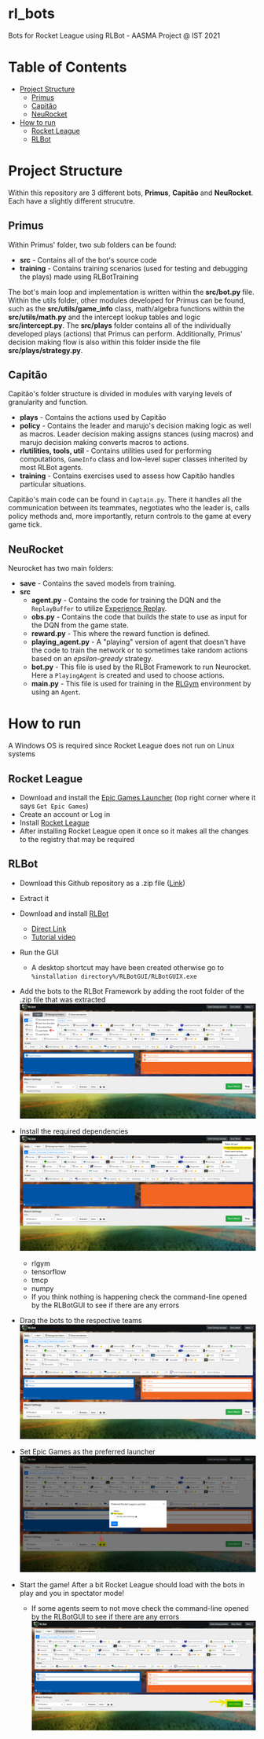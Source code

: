# rl_bots
Bots for Rocket League using RLBot - AASMA Project @ IST 2021

# Table of Contents
- [Project Structure](#project-structure)
  - [Primus](#primus)
  - [Capitão](#capitão)
  - [NeuRocket](#neurocket)
- [How to run](#how-to-run)
  - [Rocket League](#rocket-league)
  - [RLBot](#rlbot)

# Project Structure
Within this repository are 3 different bots, **Primus**, **Capitão** and **NeuRocket**. Each have a slightly different strucutre.

## Primus
Within Primus' folder, two sub folders can be found:
- **src** - Contains all of the bot's source code
- **training** - Contains training scenarios (used for testing and debugging the plays) made using RLBotTraining

The bot's main loop and implementation is written within the **src/bot.py** file. Within the utils folder, other modules developed for Primus can be found, such as the **src/utils/game_info** class, math/algebra functions within the **src/utils/math.py** and the intercept lookup tables and logic **src/intercept.py**.
The **src/plays** folder contains all of the individually developed plays (actions) that Primus can perform. Additionally, Primus' decision making flow is also within this folder inside the file **src/plays/strategy.py**. 

## Capitão
Capitão's folder structure is divided in modules with varying levels of granularity and function.
- **plays** - Contains the actions used by Capitão 
- **policy** - Contains the leader and marujo's decision making logic as well as macros. Leader decision making assigns stances (using macros) and marujo decision making converts macros to actions.
- **rlutilities, tools, util** - Contains utilities used for performing computations, `GameInfo` class and low-level super classes inherited by most RLBot agents.
- **training** - Contains exercises used to assess how Capitão handles particular situations.

Capitão's main code can be found in `Captain.py`. There it handles all the communication between its teammates, negotiates who the leader is, calls policy methods and, more importantly, return controls to the game at every game tick.

## NeuRocket
Neurocket has two main folders:
- **save** - Contains the saved models from training.
- **src**
  - **agent.py** - Contains the code for training the DQN and the `ReplayBuffer` to utilize [Experience Replay](https://arxiv.org/pdf/2007.06700.pdf).
  - **obs.py** - Contains the code that builds the state to use as input for the DQN from the game state.
  - **reward.py** - This where the reward function is defined.
  - **playing_agent.py** - A "playing" version of agent that doesn't have the code to train the network or to sometimes take random actions based on an *epsilon-greedy* strategy.
  - **bot.py** - This file is used by the RLBot Framework to run Neurocket. Here a `PlayingAgent` is created and used to choose actions.
  - **main.py** - This file is used for training in the [RLGym](https://rlgym.github.io/) environment by using an `Agent`.

# How to run
A Windows OS is required since Rocket League does not run on Linux systems

## Rocket League
- Download and install the [Epic Games Launcher](https://www.epicgames.com/store/en-US/) (top right corner where it says `Get Epic Games`)
- Create an account or Log in
- Install [Rocket League](https://www.epicgames.com/store/en-US/p/rocket-league)
- After installing Rocket League open it once so it makes all the changes to the registry that may be required

## RLBot
- Download this Github repository as a .zip file ([Link](https://github.com/HerouFenix/rl_bots/archive/refs/heads/main.zip))
- Extract it
- Download and install [RLBot](http://rlbot.org/) 
    - [Direct Link](https://github.com/RLBot/RLBotGUI/releases/download/v1.0/RLBotGUI.msi)
    - [Tutorial video](https://www.youtube.com/watch?v=oXkbizklI2U)
- Run the GUI
    - A desktop shortcut may have been created otherwise go to `%installation directory%/RLBotGUI/RLBotGUIX.exe`
- Add the bots to the RLBot Framework by adding the root folder of the .zip file that was extracted
    ![Add bots](./tutorial/add-bots.png)
- Install the required dependencies
    ![Install dependencies](./tutorial/install-deps.png)
    - rlgym
    - tensorflow
    - tmcp
    - numpy
    - If you think nothing is happening check the command-line opened by the RLBotGUI to see if there are any errors
- Drag the bots to the respective teams
![Drag bots](./tutorial/drag-bots.png)

- Set Epic Games as the preferred launcher
![Set launcher](./tutorial/set-launcher.png)

- Start the game! After a bit Rocket League should load with the bots in play and you in spectator mode!
  - If some agents seem to not move check the command-line opened by the RLBotGUI to see if there are any errors
![start match](./tutorial/start-match.png)
